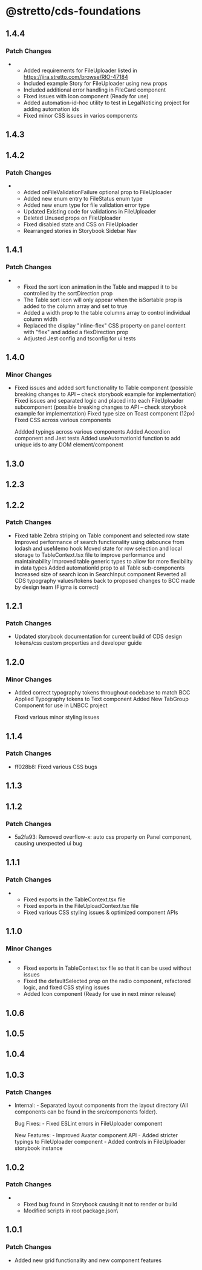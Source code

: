# @stretto/cds-foundations

## 1.4.4

### Patch Changes

- - Added requirements for FileUploader listed in https://jira.stretto.com/browse/RIO-47184
  - Included example Story for FileUploader using new props
  - Included additional error handling in FileCard component
  - Fixed issues with Icon component (Ready for use)
  - Added automation-id-hoc utility to test in LegalNoticing project for adding automation ids
  - Fixed minor CSS issues in varios components

## 1.4.3

## 1.4.2

### Patch Changes

- - Added onFileValidationFailure optional prop to FileUploader
  - Added new enum entry to FileStatus enum type
  - Added new enum type for file validation error type
  - Updated Existing code for validations in FileUploader
  - Deleted Unused props on FileUploader
  - Fixed disabled state and CSS on FileUploader
  - Rearranged stories in Storybook Sidebar Nav

## 1.4.1

### Patch Changes

- - Fixed the sort icon animation in the Table and mapped it to be controlled by the sortDirection prop
  - The Table sort icon will only appear when the isSortable prop is added to the column array and set to true
  - Added a width prop to the table columns array to control individual column width
  - Replaced the display "inline-flex" CSS property on panel content with "flex" and added a flexDirection prop
  - Adjusted Jest config and tsconfig for ui tests

## 1.4.0

### Minor Changes

- Fixed issues and added sort functionality to Table component (possible breaking changes to API – check storybook example for implementation)
  Fixed issues and separated logic and placed into each FileUploader subcomponent (possible breaking changes to API – check storybook example for implementation)
  Fixed type size on Toast component (12px)
  Fixed CSS across various components

  Addded typings across various components
  Added Accordion component and Jest tests
  Added useAutomationId function to add unique ids to any DOM element/component

## 1.3.0

## 1.2.3

## 1.2.2

### Patch Changes

- Fixed table Zebra striping on Table component and selected row state
  Improved performance of search functionality using debounce from lodash and useMemo hook
  Moved state for row selection and local storage to TableContext.tsx file to improve performance and maintainability
  Improved table generic types to allow for more flexibility in data types
  Added automationId prop to all Table sub-components
  Increased size of search icon in SearchInput component
  Reverted all CDS typography values/tokens back to proposed changes to BCC made by design team (Figma is correct)

## 1.2.1

### Patch Changes

- Updated storybook documentation for cureent build of CDS design tokens/css custom properties and developer guide

## 1.2.0

### Minor Changes

- Added correct typography tokens throughout codebase to match BCC
  Applied Typography tokens to Text component
  Added New TabGroup Component for use in LNBCC project

  Fixed various minor styling issues

## 1.1.4

### Patch Changes

- ff028b8: Fixed various CSS bugs

## 1.1.3

## 1.1.2

### Patch Changes

- 5a2fa93: Removed overflow-x: auto css property on Panel component, causing unexpected ui bug

## 1.1.1

### Patch Changes

- - Fixed exports in the TableContext.tsx file
  - Fixed exports in the FileUploadContext.tsx file
  - Fixed various CSS styling issues & optimized component APIs

## 1.1.0

### Minor Changes

- - Fixed exports in TableContext.tsx file so that it can be used without issues
  - Fixed the defaultSelected prop on the radio component, refactored logic, and fixed CSS styling issues
  - Added Icon component (Ready for use in next minor release)

## 1.0.6

## 1.0.5

## 1.0.4

## 1.0.3

### Patch Changes

- Internal: - Separated layout components from the layout directory (All components can be found in the src/components folder).

  Bug Fixes: - Fixed ESLint errors in FileUploader component

  New Features: - Improved Avatar component API - Added stricter typings to FileUploader component - Added controls in FileUploader storybook instance

## 1.0.2

### Patch Changes

- - Fixed bug found in Storybook causing it not to render or build
  - Modified scripts in root package.json\

## 1.0.1

### Patch Changes

- Added new grid functionality and new component features
